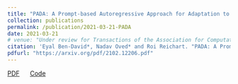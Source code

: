 ```yaml
---
title: "PADA: A Prompt-based Autoregressive Approach for Adaptation to Unseen Domains"
collection: publications
permalink: /publication/2021-03-21-PADA
date: 2021-03-21
# venue: "Under review for Transactions of the Association for Computational Linguistics"
citation: 'Eyal Ben-David*, Nadav Oved* and Roi Reichart. "PADA: A Prompt-based Autoregressive Approach for Adaptation to Unseen Domains"'
pdfurl: "https://arxiv.org/pdf/2102.12206.pdf"
---  
```

<a href='https://arxiv.org/pdf/2102.12206.pdf'>PDF</a>
&nbsp;&nbsp;&nbsp;&nbsp;
<a href='https://github.com/eyalbd2/PADA'>Code</a>
&nbsp;&nbsp;&nbsp;&nbsp;
